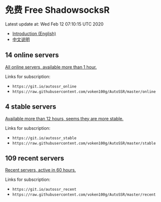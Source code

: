 # 免费 Free ShadowsocksR

Latest update at: Wed Feb 12 07:10:15 UTC 2020

- [Introduction (English)](https://voken.io/en/latest/services/autossr.html)
- [中文说明](https://voken.io/zh_CN/latest/services/autossr.html)

## 14 online servers

[All online servers, available more than 1 hour.](https://github.com/voken100g/AutoSSR/blob/master/online.md)

Links for subscription:

- `https://git.io/autossr_online`
- `https://raw.githubusercontent.com/voken100g/AutoSSR/master/online`

## 4 stable servers

[Available more than 12 hours, seems they are more stable.](https://github.com/voken100g/AutoSSR/blob/master/stable.md)

Links for subscription:

- `https://git.io/autossr_stable`
- `https://raw.githubusercontent.com/voken100g/AutoSSR/master/stable`

## 109 recent servers

[Recent servers, active in 60 hours.](https://github.com/voken100g/AutoSSR/blob/master/recent.md)

Links for subscription:

- `https://git.io/autossr_recent`
- `https://raw.githubusercontent.com/voken100g/AutoSSR/master/recent`